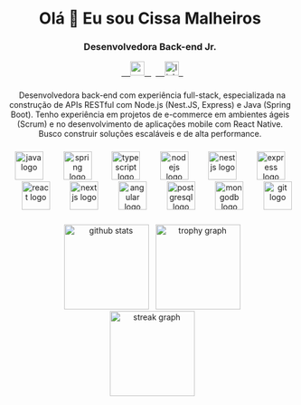 <h1 align="center">Olá 👋 Eu sou Cissa Malheiros</h1>
<h3 align="center">Desenvolvedora Back-end Jr.</h3>
<p align="center">
  <a href="mailto:cissamalheiros95@gmail.com">
    <img src="https://img.shields.io/static/v1?message=Gmail&logo=gmail&label=&color=D14836&logoColor=white&labelColor=&style=for-the-badge" height="25" alt="gmail logo"  />
  </a>
  <a href="https://www.linkedin.com/in/cissa-malheiros">
    <img src="https://img.shields.io/static/v1?message=LinkedIn&logo=linkedin&label=&color=0077B5&logoColor=white&labelColor=&style=for-the-badge" height="25" alt="linkedin logo"  />
  </a>
</p>

###

<p align="center">
  Desenvolvedora back-end com experiência full-stack, especializada na construção de APIs RESTful com Node.js (Nest.JS, Express) e Java (Spring Boot). Tenho experiência em projetos de e-commerce em ambientes ágeis (Scrum) e no desenvolvimento de aplicações mobile com React Native. Busco construir soluções escaláveis e de alta performance.
</p>

###

<div align="center">
  <img src="https://skillicons.dev/icons?i=java" height="50" alt="java logo"  />
  <img width="12" />
  <img src="https://skillicons.dev/icons?i=spring" height="50" alt="spring logo"  />
  <img width="12" />
  <img src="https://skillicons.dev/icons?i=ts" height="50" alt="typescript logo"  />
  <img width="12" />
  <img src="https://skillicons.dev/icons?i=nodejs" height="50" alt="nodejs logo"  />
  <img width="12" />
  <img src="https://skillicons.dev/icons?i=nestjs" height="50" alt="nestjs logo"  />
  <img width="12" />
  <img src="https://skillicons.dev/icons?i=express" height="50" alt="express logo"  />
  <img width="12" />
  <img src="https://skillicons.dev/icons?i=react" height="50" alt="react logo"  />
  <img width="12" />
  <img src="https://skillicons.dev/icons?i=nextjs" height="50" alt="nextjs logo"  />
  <img width="12" />
  <img src="https://skillicons.dev/icons?i=angular" height="50" alt="angular logo"  />
  <img width="12" />
  <img src="https://skillicons.dev/icons?i=postgresql" height="50" alt="postgresql logo"  />
  <img width="12" />
  <img src="https://skillicons.dev/icons?i=mongodb" height="50" alt="mongodb logo"  />
  <img width="12" />
  <img src="https://skillicons.dev/icons?i=git" height="50" alt="git logo"  />
</div>

###

<div align="center">
  <img src="https://github-readme-stats.vercel.app/api?username=CissaMalheiros&show_icons=true&theme=dracula&include_all_commits=true&count_private=true" height="150" alt="github stats"  />
  <img src="https://github-profile-trophy.vercel.app?username=CissaMalheiros&theme=dracula&column=4&row=1&margin-w=15&margin-h=15&no-bg=true&no-frame=true" height="150" alt="trophy graph"  />
</div>

<div align="center">
  <img src="https://streak-stats.demolab.com?user=CissaMalheiros&locale=pt_BR&mode=daily&theme=dracula&hide_border=false&border_radius=5" height="150" alt="streak graph"  />
</div>
